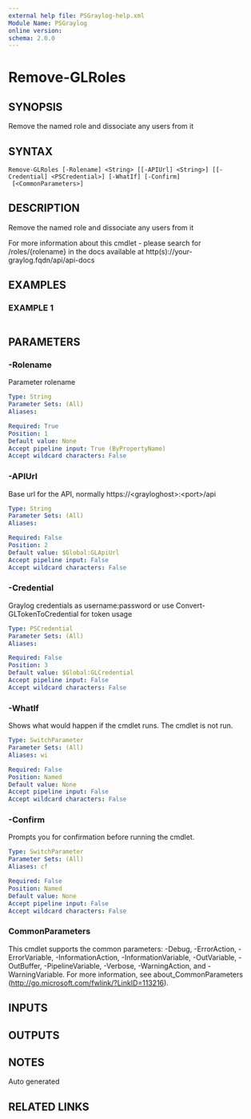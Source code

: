```yaml
---
external help file: PSGraylog-help.xml
Module Name: PSGraylog
online version:
schema: 2.0.0
---
```


# Remove-GLRoles

## SYNOPSIS
Remove the named role and dissociate any users from it

## SYNTAX

```
Remove-GLRoles [-Rolename] <String> [[-APIUrl] <String>] [[-Credential] <PSCredential>] [-WhatIf] [-Confirm]
 [<CommonParameters>]
```

## DESCRIPTION
Remove the named role and dissociate any users from it


For more information about this cmdlet - please search for /roles/{rolename} in the docs available at http(s)://your-graylog.fqdn/api/api-docs

## EXAMPLES

### EXAMPLE 1
```

```

## PARAMETERS

### -Rolename
Parameter rolename

```yaml
Type: String
Parameter Sets: (All)
Aliases:

Required: True
Position: 1
Default value: None
Accept pipeline input: True (ByPropertyName)
Accept wildcard characters: False
```

### -APIUrl
Base url for the API, normally https://\<grayloghost\>:\<port\>/api

```yaml
Type: String
Parameter Sets: (All)
Aliases:

Required: False
Position: 2
Default value: $Global:GLApiUrl
Accept pipeline input: False
Accept wildcard characters: False
```

### -Credential
Graylog credentials as username:password or use Convert-GLTokenToCredential for token usage

```yaml
Type: PSCredential
Parameter Sets: (All)
Aliases:

Required: False
Position: 3
Default value: $Global:GLCredential
Accept pipeline input: False
Accept wildcard characters: False
```

### -WhatIf
Shows what would happen if the cmdlet runs.
The cmdlet is not run.

```yaml
Type: SwitchParameter
Parameter Sets: (All)
Aliases: wi

Required: False
Position: Named
Default value: None
Accept pipeline input: False
Accept wildcard characters: False
```

### -Confirm
Prompts you for confirmation before running the cmdlet.

```yaml
Type: SwitchParameter
Parameter Sets: (All)
Aliases: cf

Required: False
Position: Named
Default value: None
Accept pipeline input: False
Accept wildcard characters: False
```

### CommonParameters
This cmdlet supports the common parameters: -Debug, -ErrorAction, -ErrorVariable, -InformationAction, -InformationVariable, -OutVariable, -OutBuffer, -PipelineVariable, -Verbose, -WarningAction, and -WarningVariable. For more information, see about_CommonParameters (http://go.microsoft.com/fwlink/?LinkID=113216).

## INPUTS

## OUTPUTS

## NOTES
Auto generated

## RELATED LINKS
